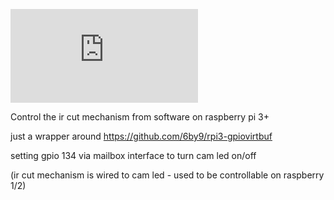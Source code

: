 [![RPI IR CUT](https://www.waveshare.com/w/thumb.php?f=RPi-IR-CUT-Camera-intro.JPG&width=600)](https://www.waveshare.com/wiki/RPi_IR-CUT_Camera)

Control the ir cut mechanism from software on raspberry pi 3+

just a wrapper around https://github.com/6by9/rpi3-gpiovirtbuf

setting gpio 134 via mailbox interface to turn cam led on/off

(ir cut mechanism is wired to cam led - used to be controllable on raspberry 1/2)
